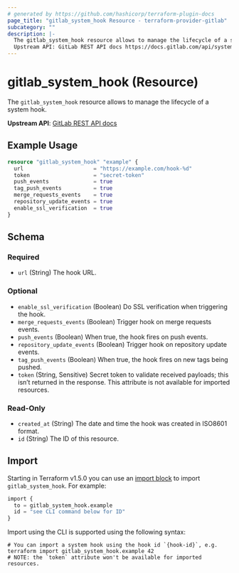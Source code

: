 ```yaml
---
# generated by https://github.com/hashicorp/terraform-plugin-docs
page_title: "gitlab_system_hook Resource - terraform-provider-gitlab"
subcategory: ""
description: |-
  The gitlab_system_hook resource allows to manage the lifecycle of a system hook.
  Upstream API: GitLab REST API docs https://docs.gitlab.com/api/system_hooks/
---
```


# gitlab_system_hook (Resource)

The `gitlab_system_hook` resource allows to manage the lifecycle of a system hook.

**Upstream API**: [GitLab REST API docs](https://docs.gitlab.com/api/system_hooks/)

## Example Usage

```terraform
resource "gitlab_system_hook" "example" {
  url                      = "https://example.com/hook-%d"
  token                    = "secret-token"
  push_events              = true
  tag_push_events          = true
  merge_requests_events    = true
  repository_update_events = true
  enable_ssl_verification  = true
}
```

<!-- schema generated by tfplugindocs -->
## Schema

### Required

- `url` (String) The hook URL.

### Optional

- `enable_ssl_verification` (Boolean) Do SSL verification when triggering the hook.
- `merge_requests_events` (Boolean) Trigger hook on merge requests events.
- `push_events` (Boolean) When true, the hook fires on push events.
- `repository_update_events` (Boolean) Trigger hook on repository update events.
- `tag_push_events` (Boolean) When true, the hook fires on new tags being pushed.
- `token` (String, Sensitive) Secret token to validate received payloads; this isn’t returned in the response. This attribute is not available for imported resources.

### Read-Only

- `created_at` (String) The date and time the hook was created in ISO8601 format.
- `id` (String) The ID of this resource.

## Import

Starting in Terraform v1.5.0 you can use an [import block](https://developer.hashicorp.com/terraform/language/import) to import `gitlab_system_hook`. For example:
```terraform
import {
  to = gitlab_system_hook.example
  id = "see CLI command below for ID"
}
```

Import using the CLI is supported using the following syntax:

```shell
# You can import a system hook using the hook id `{hook-id}`, e.g.
terraform import gitlab_system_hook.example 42
# NOTE: the `token` attribute won't be available for imported resources.
```
